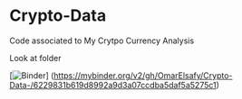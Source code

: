 # Crypto-Data


Code associated to My Crytpo Currency Analysis 

Look at folder 




[![Binder](https://mybinder.org/badge_logo.svg)] (https://mybinder.org/v2/gh/OmarElsafy/Crypto-Data-/6229831b619d8992a9d3a07ccdba5daf5a5275c1)
